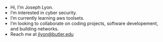 - Hi, I’m Joseph Lyon.
- I’m interested in cyber security.
- I’m currently learning aws toolsets.
- I’m looking to collaborate on coding projects, software developement, and building networks.
- Reach me at jlyon@butler.edu

<!---
jlyon0/jlyon0 is a ✨ special ✨ repository because its `README.md` (this file) appears on your GitHub profile.
You can click the Preview link to take a look at your changes.
--->

